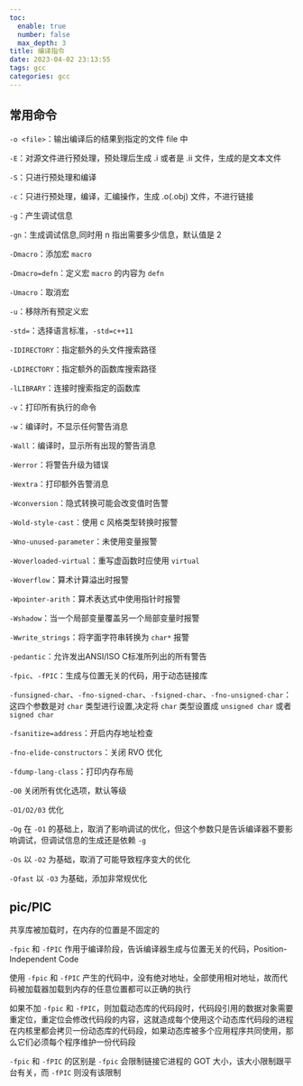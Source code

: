```yaml
---
toc:
  enable: true
  number: false
  max_depth: 3
title: 编译指令
date: 2023-04-02 23:13:55
tags: gcc
categories: gcc
---
```


## 常用命令

`-o <file>`：输出编译后的结果到指定的文件 file 中

`-E`：对源文件进行预处理，预处理后生成 .i 或者是 .ii 文件，生成的是文本文件

`-S`：只进行预处理和编译

`-c`：只进行预处理，编译，汇编操作，生成 .o(.obj) 文件，不进行链接

`-g`：产生调试信息

`-gn`：生成调试信息,同时用 n 指出需要多少信息，默认值是 2

`-Dmacro`：添加宏 `macro`

`-Dmacro=defn`：定义宏 `macro` 的内容为 `defn`

`-Umacro`：取消宏

`-u`：移除所有预定义宏

`-std=`：选择语言标准，`-std=c++11`

`-IDIRECTORY`：指定额外的头文件搜索路径

`-LDIRECTORY`：指定额外的函数库搜索路径

`-lLIBRARY`：连接时搜索指定的函数库

`-v`：打印所有执行的命令

`-w`：编译时，不显示任何警告消息

`-Wall`：编译时，显示所有出现的警告消息

`-Werror`：将警告升级为错误

`-Wextra`：打印额外告警消息

`-Wconversion`：隐式转换可能会改变值时告警

`-Wold-style-cast`：使用 c 风格类型转换时报警

`-Wno-unused-parameter`：未使用变量报警

`-Woverloaded-virtual`：重写虚函数时应使用 `virtual`

`-Woverflow`：算术计算溢出时报警

`-Wpointer-arith`：算术表达式中使用指针时报警

`-Wshadow`：当一个局部变量覆盖另一个局部变量时报警

`-Wwrite_strings`：将字面字符串转换为 `char*` 报警

`-pedantic`：允许发出ANSI/ISO C标准所列出的所有警告

`-fpic`、`-fPIC`：生成与位置无关的代码，用于动态链接库

`-funsigned-char`、`-fno-signed-char`、`-fsigned-char`、`-fno-unsigned-char`：这四个参数是对 `char` 类型进行设置,决定将 `char` 类型设置成 `unsigned char` 或者 `signed char`

`-fsanitize=address`：开启内存地址检查

`-fno-elide-constructors`：关闭 RVO 优化

`-fdump-lang-class`：打印内存布局

`-O0` 关闭所有优化选项，默认等级

`-O1/O2/03` 优化

`-Og` 在 `-O1` 的基础上，取消了影响调试的优化，但这个参数只是告诉编译器不要影响调试，但调试信息的生成还是依赖 `-g`

`-Os` 以 `-O2` 为基础，取消了可能导致程序变大的优化

`-Ofast` 以 `-O3` 为基础，添加非常规优化

## pic/PIC

共享库被加载时，在内存的位置是不固定的

`-fpic` 和 `-fPIC` 作用于编译阶段，告诉编译器生成与位置无关的代码，Position-Independent Code

使用 `-fpic` 和 `-fPIC` 产生的代码中，没有绝对地址，全部使用相对地址，故而代码被加载器加载到内存的任意位置都可以正确的执行

如果不加 `-fpic` 和 `-fPIC`，则加载动态库的代码段时，代码段引用的数据对象需要重定位，重定位会修改代码段的内容，这就造成每个使用这个动态库代码段的进程在内核里都会拷贝一份动态库的代码段，如果动态库被多个应用程序共同使用，那么它们必须每个程序维护一份代码段

`-fpic` 和 `-fPIC` 的区别是 `-fpic` 会限制链接它进程的 GOT 大小，该大小限制跟平台有关，而 `-fPIC` 则没有该限制